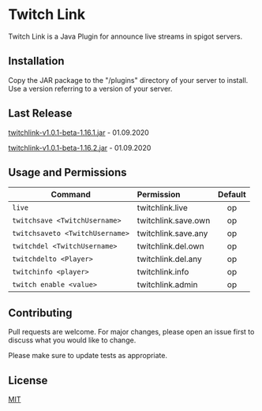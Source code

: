 # Twitch Link

Twitch Link is a Java Plugin for announce live streams in spigot servers.

## Installation

Copy the JAR package to the "/plugins" directory of your server  to install. Use a version referring to a version of your server.

## Last Release
[twitchlink-v1.0.1-beta-1.16.1.jar](https://github.com/Matheuswells/twitchlink/raw/master/out/artifacts/1.16.1/twitchlink_v1_0_1_beta_1_16_1/twitchlink-v1.0.1-beta-1.16.1.jar) - 01.09.2020

[twitchlink-v1.0.1-beta-1.16.2.jar](https://github.com/Matheuswells/twitchlink/raw/master/out/artifacts/1.16.2/twitchlink_v1_0_1_beta_1_16_2/twitchlink-v1.0.1-beta-1.16.2.jar) - 01.09.2020


## Usage and Permissions

| Command                                      | Permission         |Default |
| -------------------------------------------- |:-------------------|:------:|
| ```live```                                   | twitchlink.live    |   op   |
| ```twitchsave <TwitchUsername>```            | twitchlink.save.own|   op   |
| ```twitchsaveto <TwitchUsername>```          | twitchlink.save.any|   op   |
| ```twitchdel <TwitchUsername>```             | twitchlink.del.own |   op   |
| ```twitchdelto <Player>```                   | twitchlink.del.any |   op   |
| ```twitchinfo <player>```                    | twitchlink.info    |   op   |
| ```twitch enable <value>```                  | twitchlink.admin   |   op   |





## Contributing
Pull requests are welcome. For major changes, please open an issue first to discuss what you would like to change.

Please make sure to update tests as appropriate.

## License
[MIT](https://choosealicense.com/licenses/mit/)
